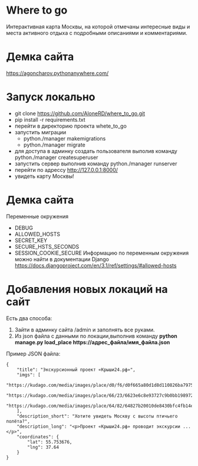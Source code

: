 # Where to go

Интерактивная карта Москвы, на которой отмечаны интересные виды и места активного отдыха с подробными описаниями и комментариями.

# Демка сайта
https://agoncharov.pythonanywhere.com/
# Запуск локально
- git clone https://github.com/AloneRD/where_to_go.git
- pip install -r requirements.txt
- перейти в директорию проекта whete_to_go
- запустить миграции 
    * python./manager makemigrations
    * python./manager migrate
- для доступа в админку создать пользователя выполив команду python./manager createsuperuser
- запустить сервер выполнив команду python./manager runserver
- перейти по адрессу http://127.0.0.1:8000/
- увидеть карту Москвы!
# Демка сайта
Переменные окружения
* DEBUG
* ALLOWED_HOSTS
* SECRET_KEY 
* SECURE_HSTS_SECONDS 
* SESSION_COOKIE_SECURE
 Информацию по переменным окружения можно найти в документации Django https://docs.djangoproject.com/en/3.1/ref/settings/#allowed-hosts
 # Добавления новых локаций на сайт
 Есть два способа:
 1. Зайти в админку сайта /admin и заполнять все руками.
 2. Из json файла  с данными по локации,выполнив команду  **python manage.py load_place https://адрес_файла/имя_файла.json** 

Пример JSON файла:
```
{
    "title": "Экскурсионный проект «Крыши24.рф»",
    "imgs": [
        "https://kudago.com/media/images/place/d0/f6/d0f665a80d1d8d110826ba797569df02.jpg",
        "https://kudago.com/media/images/place/66/23/6623e6c8e93727c9b0bb198972d9e9fa.jpg",
        "https://kudago.com/media/images/place/64/82/64827b20010de8430bfc4fb14e786c19.jpg",
    ],
    "description_short": "Хотите увидеть Москву с высоты птичьего полёта?",
    "description_long": "<p>Проект «Крыши24.рф» проводит экскурсии ...</p>",
    "coordinates": {
        "lat": 55.753676,
        "lng": 37.64
    }
}
```
